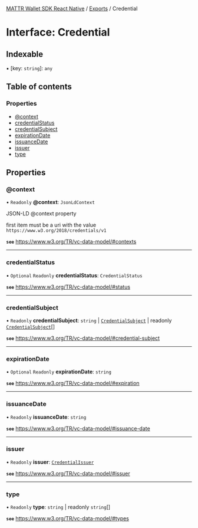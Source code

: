 [MATTR Wallet SDK React Native](../README.md) / [Exports](../modules.md) / Credential

# Interface: Credential

## Indexable

▪ [key: `string`]: `any`

## Table of contents

### Properties

- [@context](Credential.md#@context)
- [credentialStatus](Credential.md#credentialstatus)
- [credentialSubject](Credential.md#credentialsubject)
- [expirationDate](Credential.md#expirationdate)
- [issuanceDate](Credential.md#issuancedate)
- [issuer](Credential.md#issuer)
- [type](Credential.md#type)

## Properties

### @context

• `Readonly` **@context**: `JsonLdContext`

JSON-LD @context property

first item must be a uri with the value `https://www.w3.org/2018/credentials/v1`

**`see`** https://www.w3.org/TR/vc-data-model/#contexts

___

### credentialStatus

• `Optional` `Readonly` **credentialStatus**: `CredentialStatus`

**`see`** https://www.w3.org/TR/vc-data-model/#status

___

### credentialSubject

• `Readonly` **credentialSubject**: `string` \| [`CredentialSubject`](CredentialSubject.md) \| readonly [`CredentialSubject`](CredentialSubject.md)[]

**`see`** https://www.w3.org/TR/vc-data-model/#credential-subject

___

### expirationDate

• `Optional` `Readonly` **expirationDate**: `string`

**`see`** https://www.w3.org/TR/vc-data-model/#expiration

___

### issuanceDate

• `Readonly` **issuanceDate**: `string`

**`see`** https://www.w3.org/TR/vc-data-model/#issuance-date

___

### issuer

• `Readonly` **issuer**: [`CredentialIssuer`](../modules.md#credentialissuer)

**`see`** https://www.w3.org/TR/vc-data-model/#issuer

___

### type

• `Readonly` **type**: `string` \| readonly `string`[]

**`see`** https://www.w3.org/TR/vc-data-model/#types
